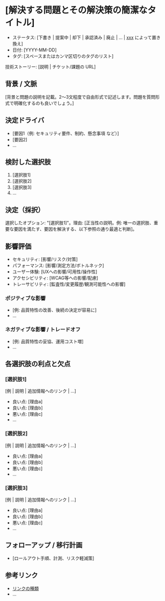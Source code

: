 # [解決する問題とその解決策の簡潔なタイトル]

- ステータス: [下書き | 提案中 | 却下 | 承認済み | 廃止 | … | [xxx](yyyymmdd-xxx.md) によって置き換え]
- 日付: [YYYY-MM-DD]
- タグ: [スペースまたはカンマ区切りのタグのリスト] <!-- 任意 -->

技術ストーリー: [説明 | チケット/課題の URL] <!-- 任意 -->

## 背景 / 文脈

[背景と問題の説明を記載。2～3文程度で自由形式で記述します。問題を質問形式で明確化するのも良いでしょう。]

## 決定ドライバ <!-- 任意 -->

- [要因1（例: セキュリティ要件、制約、懸念事項 など）]
- [要因2]
- … <!-- 要因の数は可変 -->

## 検討した選択肢

1. [選択肢1]
1. [選択肢2]
1. [選択肢3]
1. … <!-- 選択肢の数は可変 -->

## 決定（採択）

選択したオプション: "[選択肢1]"。理由: [正当性の説明。例: 唯一の選択肢、重要な要因を満たす、要因を解決する、以下参照の通り最適と判断]。

## 影響評価

- セキュリティ: [影響/リスク/対策]
- パフォーマンス: [影響/測定方法/ボトルネック]
- ユーザー体験: [UXへの影響/可用性/操作性]
- アクセシビリティ: [WCAG等への影響/配慮]
- トレーサビリティ: [監査性/変更履歴/観測可能性への影響]

### ポジティブな影響 <!-- 任意 -->

- [例: 品質特性の改善、後続の決定が容易に]
- …

### ネガティブな影響 / トレードオフ <!-- 任意 -->

- [例: 品質特性の妥協、運用コスト増]
- …

## 各選択肢の利点と欠点 <!-- 任意 -->

### [選択肢1]

[例 | 説明 | 追加情報へのリンク | …] <!-- 任意 -->

- 良い点: [理由a]
- 良い点: [理由b]
- 悪い点: [理由c]
- … <!-- 利点と欠点の数は可変 -->

### [選択肢2]

[例 | 説明 | 追加情報へのリンク | …] <!-- 任意 -->

- 良い点: [理由a]
- 良い点: [理由b]
- 悪い点: [理由c]
- … <!-- 利点と欠点の数は可変 -->

### [選択肢3]

[例 | 説明 | 追加情報へのリンク | …] <!-- 任意 -->

- 良い点: [理由a]
- 良い点: [理由b]
- 悪い点: [理由c]
- … <!-- 利点と欠点の数は可変 -->

## フォローアップ / 移行計画 <!-- 任意 -->

- [ロールアウト手順、計測、リスク軽減策]

## 参考リンク <!-- 任意 -->

- [リンクの種類](リンク先) <!-- 例: [xxx](yyyymmdd-xxx.md) によって改訂 -->
- … <!-- リンクの数は可変 -->
